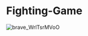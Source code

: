 # Fighting-Game
 
![brave_WrlTsrMVoO](https://github.com/ConnorJ-Github/Fighting-Game/assets/149539076/f418d5dd-8ca1-4dac-a329-fe3697087335)

